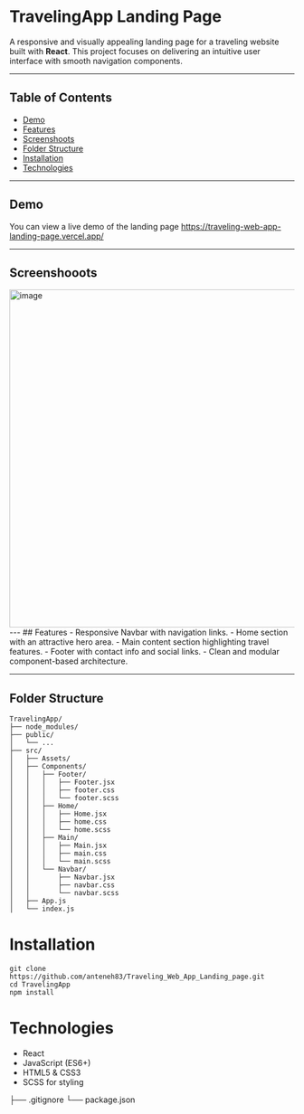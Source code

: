 # TravelingApp Landing Page

A responsive and visually appealing landing page for a traveling website built with **React**. This project focuses on delivering an intuitive user interface with smooth navigation components.

---

## Table of Contents
- [Demo](#demo)
- [Features](#features)
- [Screenshoots](#screenshoot)
- [Folder Structure](#folder-structure)
- [Installation](#installation)
- [Technologies](#technologies)

---

## Demo
You can view a live demo of the landing page 
https://traveling-web-app-landing-page.vercel.app/

---
## Screenshooots
<img width="1336" height="598" alt="image" src="https://github.com/user-attachments/assets/8b038263-1575-4712-85f8-2db54b3c8b0f" />
---
## Features
- Responsive Navbar with navigation links.
- Home section with an attractive hero area.
- Main content section highlighting travel features.
- Footer with contact info and social links.
- Clean and modular component-based architecture.

---

## Folder Structure
```plaintext
TravelingApp/
├── node_modules/
├── public/
│   └── ... 
├── src/
│   ├── Assets/
│   ├── Components/
│   │   ├── Footer/
│   │   │   ├── Footer.jsx
│   │   │   ├── footer.css
│   │   │   └── footer.scss
│   │   ├── Home/
│   │   │   ├── Home.jsx
│   │   │   ├── home.css
│   │   │   └── home.scss
│   │   ├── Main/
│   │   │   ├── Main.jsx
│   │   │   ├── main.css
│   │   │   └── main.scss
│   │   └── Navbar/
│   │       ├── Navbar.jsx
│   │       ├── navbar.css
│   │       └── navbar.scss
│   ├── App.js
│   └── index.js

```
# Installation
```
git clone https://github.com/anteneh83/Traveling_Web_App_Landing_page.git
cd TravelingApp
npm install
```
# Technologies
- React
- JavaScript (ES6+)
- HTML5 & CSS3
- SCSS for styling

├── .gitignore
└── package.json
